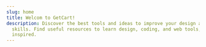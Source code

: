 ```yaml
---
slug: home
title: Welcom to GetCart!
description: Discover the best tools and ideas to improve your design and web
  skills. Find useful resources to learn design, coding, and web tools, and get
  inspired.
---
```

